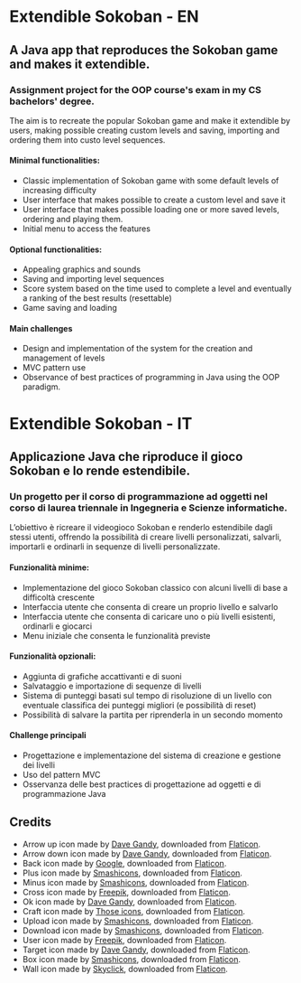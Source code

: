 Extendible Sokoban - EN
=======================

## A Java app that reproduces the Sokoban game and makes it extendible. 

### Assignment project for the OOP course's exam in my CS bachelors' degree.

The aim is to recreate the popular Sokoban game and make it extendible by users, making possible creating custom levels and saving, importing and ordering them into custo level sequences.

#### Minimal functionalities:

* Classic implementation of Sokoban game with some default levels of increasing difficulty
* User interface that makes possible to create a custom level and save it
* User interface that makes possible loading one or more saved levels, ordering and playing them.
* Initial menu to access the features

#### Optional functionalities:
* Appealing graphics and sounds
* Saving and importing level sequences
* Score system based on the time used to complete a level and eventually a ranking of the best results (resettable)
* Game saving and loading

#### Main challenges
* Design and implementation of the system for the creation and management of levels
* MVC pattern use
* Observance of best practices of programming in Java using the OOP paradigm.

Extendible Sokoban - IT
=======================

## Applicazione Java che riproduce il gioco Sokoban e lo rende estendibile. 

### Un progetto per il corso di programmazione ad oggetti nel corso di laurea triennale in Ingegneria e Scienze informatiche.

L’obiettivo è ricreare il videogioco Sokoban e renderlo estendibile dagli stessi utenti, offrendo la possibilità di creare livelli personalizzati, salvarli, importarli e ordinarli in sequenze di livelli personalizzate.

#### Funzionalità minime:

* Implementazione del gioco Sokoban classico con alcuni livelli di base a difficoltà crescente
* Interfaccia utente che consenta di creare un proprio livello e salvarlo
* Interfaccia utente che consenta di caricare uno o più livelli esistenti, ordinarli e giocarci
* Menu iniziale che consenta le funzionalità previste

#### Funzionalità opzionali:

* Aggiunta di grafiche accattivanti e di suoni
* Salvataggio e importazione di sequenze di livelli
* Sistema di punteggi basati sul tempo di risoluzione di un livello con eventuale classifica dei punteggi migliori (e possibilità di reset)
* Possibilità di salvare la partita per riprenderla in un secondo momento

#### Challenge principali

* Progettazione e implementazione del sistema di creazione e gestione dei livelli
* Uso del pattern MVC
* Osservanza delle best practices di progettazione ad oggetti e di programmazione Java

Credits
-------

* Arrow up icon made by [Dave Gandy](https://www.flaticon.com/authors/dave-gandy), downloaded from [Flaticon](https://www.flaticon.com/).
* Arrow down icon made by [Dave Gandy](https://www.flaticon.com/authors/dave-gandy), downloaded from [Flaticon](https://www.flaticon.com/).
* Back icon made by [Google](https://www.flaticon.com/authors/google), downloaded from [Flaticon](https://www.flaticon.com/).
* Plus icon made by [Smashicons](https://www.flaticon.com/authors/smashicons), downloaded from [Flaticon](https://www.flaticon.com/).
* Minus icon made by [Smashicons](https://www.flaticon.com/authors/smashicons), downloaded from [Flaticon](https://www.flaticon.com/).
* Cross icon made by [Freepik](https://www.flaticon.com/authors/freepik), downloaded from [Flaticon](https://www.flaticon.com/).
* Ok icon made by [Dave Gandy](https://www.flaticon.com/authors/dave-gandy), downloaded from [Flaticon](https://www.flaticon.com/).
* Craft icon made by [Those icons](https://www.flaticon.com/authors/those-icons), downloaded from [Flaticon](https://www.flaticon.com/).
* Upload icon made by [Smashicons](https://www.flaticon.com/authors/smashicons), downloaded from [Flaticon](https://www.flaticon.com/).
* Download icon made by [Smashicons](https://www.flaticon.com/authors/smashicons), downloaded from [Flaticon](https://www.flaticon.com/).
* User icon made by [Freepik](https://www.flaticon.com/authors/freepik), downloaded from [Flaticon](https://www.flaticon.com/).
* Target icon made by [Dave Gandy](https://www.flaticon.com/authors/dave-gandy), downloaded from [Flaticon](https://www.flaticon.com/).
* Box icon made by [Smashicons](https://www.flaticon.com/authors/smashicons), downloaded from [Flaticon](https://www.flaticon.com/).
* Wall icon made by [Skyclick](https://www.flaticon.com/authors/skyclick), downloaded from [Flaticon](https://www.flaticon.com/).


